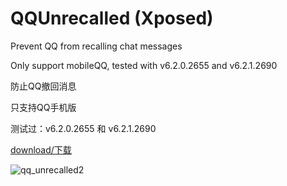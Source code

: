 # QQUnrecalled (Xposed)

Prevent QQ from recalling chat messages

Only support mobileQQ, tested with v6.2.0.2655 and v6.2.1.2690

防止QQ撤回消息

只支持QQ手机版

测试过：v6.2.0.2655 和 v6.2.1.2690


[download/下载](https://github.com/fkzhang/QQUnrecalled/releases/download/v1.3.0/QQUnrecalled1.3.0.apk)

![qq_unrecalled2](https://cloud.githubusercontent.com/assets/15953618/12529613/12b7a768-c1be-11e5-8382-35b5870457f8.png)

